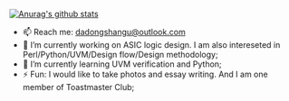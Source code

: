 [![Anurag's github stats](https://github-readme-stats.vercel.app/api?username=dadongshangu&count_private=true&show_icons=true)](https://github.com/anuraghazra/github-readme-stats)

- 📫 Reach me: dadongshangu@outlook.com
- 🔭 I’m currently working on ASIC logic design. I am also intereseted in Perl/Python/UVM/Design flow/Design methodology;
- 🌱 I’m currently learning UVM verification and Python;
- ⚡ Fun: I would like to take photos and essay writing. And I am one member of Toastmaster Club;

<!--
**dadongshangu/dadongshangu** is a ✨ _special_ ✨ repository because its `README.md` (this file) appears on your GitHub profile.

Here are some ideas to get you started:

- 🔭 I’m currently working on ...
- 👯 I’m looking to collaborate on ...
- 🤔 I’m looking for help with ...
- 💬 Ask me about ...

- 😄 Pronouns: ...
- ⚡ Fun fact: ...
-->

